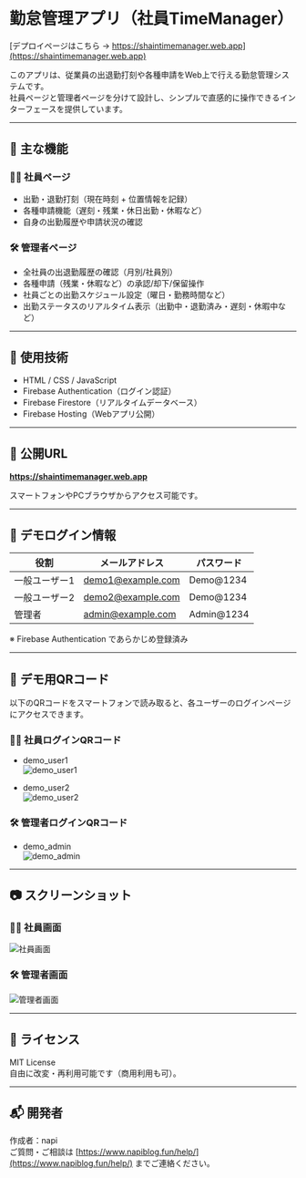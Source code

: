 # 勤怠管理アプリ（社員TimeManager）

[デプロイページはこちら → https://shaintimemanager.web.app](https://shaintimemanager.web.app)

このアプリは、従業員の出退勤打刻や各種申請をWeb上で行える勤怠管理システムです。  
社員ページと管理者ページを分けて設計し、シンプルで直感的に操作できるインターフェースを提供しています。

---

## 🔧 主な機能

### 👨‍💼 社員ページ
- 出勤・退勤打刻（現在時刻 + 位置情報を記録）
- 各種申請機能（遅刻・残業・休日出勤・休暇など）
- 自身の出勤履歴や申請状況の確認

### 🛠 管理者ページ
- 全社員の出退勤履歴の確認（月別/社員別）
- 各種申請（残業・休暇など）の承認/却下/保留操作
- 社員ごとの出勤スケジュール設定（曜日・勤務時間など）
- 出勤ステータスのリアルタイム表示（出勤中・退勤済み・遅刻・休暇中など）

---

## 📁 使用技術

- HTML / CSS / JavaScript
- Firebase Authentication（ログイン認証）
- Firebase Firestore（リアルタイムデータベース）
- Firebase Hosting（Webアプリ公開）

---

## 🚀 公開URL

**https://shaintimemanager.web.app**

スマートフォンやPCブラウザからアクセス可能です。

---

## 🔐 デモログイン情報

| 役割     | メールアドレス       | パスワード  |
|--------|------------------|------------|
| 一般ユーザー1 | demo1@example.com | Demo@1234  |
| 一般ユーザー2 | demo2@example.com | Demo@1234  |
| 管理者    | admin@example.com | Admin@1234 |

※ Firebase Authentication であらかじめ登録済み

---

## 📱 デモ用QRコード

以下のQRコードをスマートフォンで読み取ると、各ユーザーのログインページにアクセスできます。

### 👨‍💼 社員ログインQRコード

- demo_user1  
  ![demo_user1](https://raw.githubusercontent.com/taerunda/public/main/screenshots/demo_user1.png)

- demo_user2  
  ![demo_user2](https://raw.githubusercontent.com/taerunda/public/main/screenshots/demo_user2.png)

### 🛠 管理者ログインQRコード

- demo_admin  
  ![demo_admin](https://raw.githubusercontent.com/taerunda/public/main/screenshots/demo_admin.png)

---

## 📷 スクリーンショット

### 👨‍💼 社員画面  
![社員画面](https://raw.githubusercontent.com/taerunda/public/main/screenshots/employee.png)

### 🛠 管理者画面  
![管理者画面](https://raw.githubusercontent.com/taerunda/public/main/screenshots/admin.png)

---

## 📜 ライセンス

MIT License  
自由に改変・再利用可能です（商用利用も可）。

---

## 📬 開発者

作成者：napi  
ご質問・ご相談は [https://www.napiblog.fun/help/](https://www.napiblog.fun/help/) までご連絡ください。
